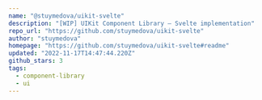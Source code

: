 ```yaml
---
name: "@stuymedova/uikit-svelte"
description: "[WIP] UIKit Component Library — Svelte implementation"
repo_url: "https://github.com/stuymedova/uikit-svelte"
author: "stuymedova"
homepage: "https://github.com/stuymedova/uikit-svelte#readme"
updated: "2022-11-17T14:47:44.220Z"
github_stars: 3
tags: 
  - component-library
  - ui
---
```

